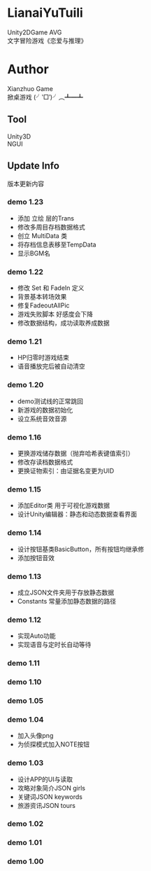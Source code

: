 # LianaiYuTuili  
Unity2DGame AVG  
文字冒险游戏《恋爱与推理》  
# Author  
Xianzhuo Game  
掀桌游戏 (╯‵□′)╯︵┻━┻  
## Tool  
Unity3D  
NGUI  
## Update Info  
版本更新内容  
### demo 1.23  
* 添加 立绘 层的Trans
* 修改多周目存档数据格式
* 创立 MultiData 类
* 将存档信息表移至TempData
* 显示BGM名

### demo 1.22  
* 修改 Set 和 FadeIn 定义
* 背景基本转场效果
* 修复FadeoutAllPic
* 游戏失败脚本 好感度会下降
* 修改数据结构，成功读取养成数据

### demo 1.21  
* HP归零时游戏结束
* 语音播放完后被自动清空  

### demo 1.20  
* demo测试线的正常跳回
* 新游戏的数据初始化
* 设立系统音效音源

### demo 1.16  
* 更换游戏储存数据（抛弃哈希表键值索引）  
* 修改存读档数据格式  
* 更换证物索引：由证据名变更为UID  

### demo 1.15  
* 添加Editor类 用于可视化游戏数据
* 设计Unity编辑器：静态和动态数据查看界面

### demo 1.14  
* 设计按钮基类BasicButton，所有按钮均继承修  
* 添加按钮音效  

### demo 1.13  
* 成立JSON文件夹用于存放静态数据
* Constants 常量添加静态数据的路径

### demo 1.12  
* 实现Auto功能
* 实现语音与定时长自动等待

### demo 1.11  


### demo 1.10  

### demo 1.05  

### demo 1.04  
* 加入头像png
* 为侦探模式加入NOTE按钮

### demo 1.03  
* 设计APP的UI与读取  
* 攻略对象简介JSON girls  
* 关键词JSON keywords  
* 旅游资讯JSON tours  

### demo 1.02  
### demo 1.01  
### demo 1.00  
